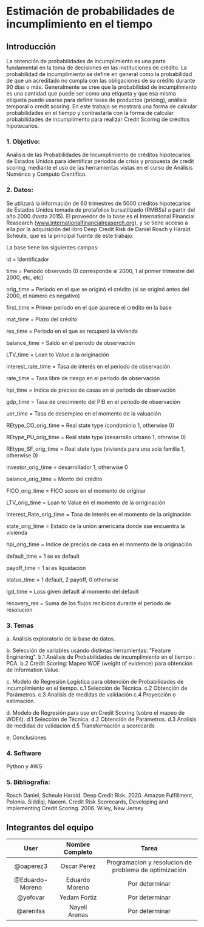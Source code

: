 # Estimación de probabilidades de incumplimiento en el tiempo

## Introducción
La obtención de probabilidades de incumplimiento es una parte fundamental en la toma de decisiones en las instituciones de crédito. La probabilidad de incumplimiento se define en general como la probabilidad de que un acreditado no cumpla con las obligaciones de su crédito durante 90 días o más. Generalmente se cree que la probabilidad de incumplimiento es una cantidad que puede ser como una etiqueta y que esa misma etiqueta puede usarse para definir tasas de productos (pricing), análisis temporal o credit scoring. En este trabajo se mostrará una forma de calcular probabilidades en el tiempo y contrastarla con la forma de calcular probabilidades de incumplimento para realizar Credit Scoring de créditos hipotecarios.

### 1. Objetivo:
Análisis de las Probabilidades de Incumplimiento de créditos hipotecarios de Estados Unidos para identificar periodos de crisis y propuesta de credit scoring, mediante el uso de las herramientas vistas en el curso de Análisis Numérico y Computo Científico.

### 2. Datos:
Se utilizará la información de 60 trimestres de 5000 créditos hipotecarios de Estados Unidos tomada de protafolios bursatilizado (RMBSs) a partir del año 2000 (hasta 2015). El proveedor de la base es el International Financial Reasearch (www.internationalfinancialreaserch.org), y se tiene acceso a ella por la adquisición del libro Deep Credit Risk de Daniel Rosch y Harald Scheule, que es la principal fuente de este trabajo.

La base tiene los siguientes campos:

id = Identificador

time = Periodo observado (0 corresponde al 2000, 1 al primer trimestre del 2000, etc, etc)

orig_time = Periodo en el que se originó el crédito (si se originó antes del 2000, el número es negativo)

first_time = Primer periodo en el que aparece el crédito en la base

mat_time = Plazo del crédito	

res_time = Periodo en el que se recuperó la vivienda

balance_time = Saldo en el periodo de observación

LTV_time = Loan to Value a la originación

interest_rate_time = Tasa de interés en el periodo de observación

rate_time = Tasa libre de riesgo en el periodo de observación

hpi_time = Indice de precios de casas en el periodo de observación

gdp_time = Tasa de crecimiento del PIB en el periodo de observación

uer_time = Tasa de desempleo en el momento de la valuación

REtype_CO_orig_time = Real state type (condominio 1, otherwise 0)

REtype_PU_orig_time = Real state type	(desarrollo urbano 1, othrwise 0)

REtype_SF_orig_time = Real state type	(vivienda para una sola familia 1, otherwise 0)

investor_orig_time = desarrollador 1, otherwise 0

balance_orig_time = Monto del crédito	

FICO_orig_time = FICO score en el momento de originar	

LTV_orig_time = Loan to Value en el momento de la orriginación	

Interest_Rate_orig_time = Tasa de interés en el momento de la originación

state_orig_time = Estado de la unión americana donde sse encuentra la vivienda	

hpi_orig_time = Indice de precios de casa en el momento de la originación

default_time = 1 se es default	

payoff_time = 1 si es liquidación

status_time = 1 default, 2 payoff, 0 otherwise

lgd_time = Loss given default al momento del default

recovery_res = Suma de los flujos recibidos durante el periodo de resolución

### 3. Temas
a. Análisis exploratorio de la base de datos.

b. Selección de variables usando distintas herramientas: "Feature Enginering".
	b.1 Análisis de Probabilidades de incumplimiento en el tiempo : PCA.
	b.2 Credit Scoring: Mapeo WOE (weight of evidence) para obtención de Information Value.

c. Modelo de Regresión Logística para obtención de Probabilidades de incumplimiento en el tiempo.
	c.1 Selección de Técnica.
	c.2 Obtención de Parámetros.
	c.3 Analisis de medidas de validación
	c.4 Proyección o estimación.

d. Modelo de Regresión para uso en Credit Scoring (sobre el mapeo de WOEś).
	d.1 Selección de Técnica.
	d.2 Obtención de Parámetros.
	d.3 Analisis de medidas de validación
	d.5 Transformación a scorecards
	
e. Conclusiones

### 4. Software
Python y AWS

### 5. Bibliografía:
Rosch Daniel, Scheule Harald. Deep Credit Risk. 2020. Amazon Fulfillment, Polonia.
Siddiqi, Naeem. Credit Risk Scorecards, Developing and Implementing Credit Scoring. 2006. Wiley, New Jersey 

## Integrantes del equipo

|User | Nombre Completo|Tarea|
|:---:|:---:|:---:|
|@oaperez3|Oscar Perez|Programacion y resolucion de problema de optimización|
|@Eduardo-Moreno|Eduardo Moreno|Por determinar|
|@yefovar|Yedam Fortiz|Por determinar|
|@arenitss|Nayeli Arenas|Por determinar|


